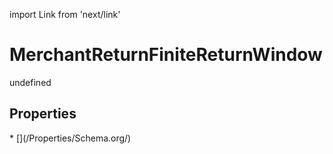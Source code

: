 import Link from 'next/link'
# MerchantReturnFiniteReturnWindow

undefined

## Properties

<Grid>
* [](/Properties/Schema.org/)

</Grid>

